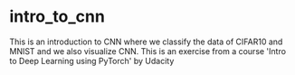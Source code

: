 # intro_to_cnn
This is an introduction to CNN where we classify the data of CIFAR10 and MNIST and we also visualize CNN. This is an exercise from a course 'Intro to Deep Learning using PyTorch' by Udacity

